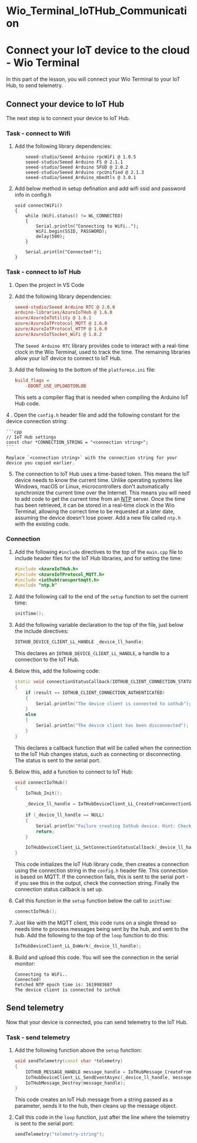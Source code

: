 # Wio_Terminal_IoTHub_Communication

# Connect your IoT device to the cloud - Wio Terminal

In this part of the lesson, you will connect your Wio Terminal to your IoT Hub, to send telemetry.

## Connect your device to IoT Hub

The next step is to connect your device to IoT Hub.

### Task - connect to Wifi

1. Add the following library dependencies:
    ```
        seeed-studio/Seeed Arduino rpcWiFi @ 1.0.5
        seeed-studio/Seeed Arduino FS @ 2.1.1
        seeed-studio/Seeed Arduino SFUD @ 2.0.2
        seeed-studio/Seeed Arduino rpcUnified @ 2.1.3
        seeed-studio/Seeed_Arduino_mbedtls @ 3.0.1
    ```

2. Add below method in setup defination and add wifi ssid and password info in config.h
    ```
    void connectWiFi()
    {
        while (WiFi.status() != WL_CONNECTED)
        {
            Serial.println("Connecting to WiFi..");
            WiFi.begin(SSID, PASSWORD);
            delay(500);
        }

        Serial.println("Connected!");
    }
    ```

### Task - connect to IoT Hub

1. Open the project in VS Code

2. Add the following library dependencies:

    ```ini
    seeed-studio/Seeed Arduino RTC @ 2.0.0
    arduino-libraries/AzureIoTHub @ 1.6.0
    azure/AzureIoTUtility @ 1.6.1
    azure/AzureIoTProtocol_MQTT @ 1.6.0
    azure/AzureIoTProtocol_HTTP @ 1.6.0
    azure/AzureIoTSocket_WiFi @ 1.0.2
    ```

    The `Seeed Arduino RTC` library provides code to interact with a real-time clock in the Wio Terminal, used to track the time. The remaining libraries allow your IoT device to connect to IoT Hub.

3. Add the following to the bottom of the `platformio.ini` file:

    ```ini
    build_flags =
        -DDONT_USE_UPLOADTOBLOB
    ```

    This sets a compiler flag that is needed when compiling the Arduino IoT Hub code.

4 . Open the `config.h` header file and add the following constant for the device connection string:

    ```cpp
    // IoT Hub settings
    const char *CONNECTION_STRING = "<connection string>";
    ```

    Replace `<connection string>` with the connection string for your device you copied earlier.

5. The connection to IoT Hub uses a time-based token. This means the IoT device needs to know the current time. Unlike operating systems like Windows, macOS or Linux, microcontrollers don't automatically synchronize the current time over the Internet. This means you will need to add code to get the current time from an [NTP](https://wikipedia.org/wiki/Network_Time_Protocol) server. Once the time has been retrieved, it can be stored in a real-time clock in the Wio Terminal, allowing the correct time to be requested at a later date, assuming the device doesn't lose power. Add a new file called `ntp.h` with the existing code.

### Connection

1. Add the following `#include` directives to the top of the `main.cpp` file to include header files for the IoT Hub libraries, and for setting the time:

    ```cpp
    #include <AzureIoTHub.h>
    #include <AzureIoTProtocol_MQTT.h>
    #include <iothubtransportmqtt.h>
    #include "ntp.h"
    ```

1. Add the following call to the end of the `setup` function to set the current time:

    ```cpp
    initTime();
    ```

1. Add the following variable declaration to the top of the file, just below the include directives:

    ```cpp
    IOTHUB_DEVICE_CLIENT_LL_HANDLE _device_ll_handle;
    ```

    This declares an `IOTHUB_DEVICE_CLIENT_LL_HANDLE`, a handle to a connection to the IoT Hub.

1. Below this, add the following code:

    ```cpp
    static void connectionStatusCallback(IOTHUB_CLIENT_CONNECTION_STATUS result, IOTHUB_CLIENT_CONNECTION_STATUS_REASON reason, void *user_context)
    {
        if (result == IOTHUB_CLIENT_CONNECTION_AUTHENTICATED)
        {
            Serial.println("The device client is connected to iothub");
        }
        else
        {
            Serial.println("The device client has been disconnected");
        }
    }
    ```

    This declares a callback function that will be called when the connection to the IoT Hub changes status, such as connecting or disconnecting. The status is sent to the serial port.

1. Below this, add a function to connect to IoT Hub:

    ```cpp
    void connectIoTHub()
    {
        IoTHub_Init();
    
        _device_ll_handle = IoTHubDeviceClient_LL_CreateFromConnectionString(CONNECTION_STRING, MQTT_Protocol);
        
        if (_device_ll_handle == NULL)
        {
            Serial.println("Failure creating Iothub device. Hint: Check your connection string.");
            return;
        }
    
        IoTHubDeviceClient_LL_SetConnectionStatusCallback(_device_ll_handle, connectionStatusCallback, NULL);
    }
    ```

    This code initializes the IoT Hub library code, then creates a connection using the connection string in the `config.h` header file. This connection is based on MQTT. If the connection fails, this is sent to the serial port - if you see this in the output, check the connection string. Finally the connection status callback is set up.

1. Call this function in the `setup` function below the call to `initTime`:

    ```cpp
    connectIoTHub();
    ```

1. Just like with the MQTT client, this code runs on a single thread so needs time to process messages being sent by the hub, and sent to the hub. Add the following to the top of the `loop` function to do this:

    ```cpp
    IoTHubDeviceClient_LL_DoWork(_device_ll_handle);
    ```

1. Build and upload this code. You will see the connection in the serial monitor:

    ```output
    Connecting to WiFi..
    Connected!
    Fetched NTP epoch time is: 1619983687
    The device client is connected to iothub
    ```

## Send telemetry

Now that your device is connected, you can send telemetry to the IoT Hub.

### Task - send telemetry

1. Add the following function above the `setup` function:

    ```cpp
    void sendTelemetry(const char *telemetry)
    {
        IOTHUB_MESSAGE_HANDLE message_handle = IoTHubMessage_CreateFromString(telemetry);
        IoTHubDeviceClient_LL_SendEventAsync(_device_ll_handle, message_handle, NULL, NULL);
        IoTHubMessage_Destroy(message_handle);
    }
    ```

    This code creates an IoT Hub message from a string passed as a parameter, sends it to the hub, then cleans up the message object.

2. Call this code in the `loop` function, just after the line where the telemetry is sent to the serial port:

    ```cpp
    sendTelemetry("telemetry-string");
    ```